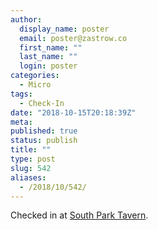 ```yaml
---
author:
  display_name: poster
  email: poster@zastrow.co
  first_name: ""
  last_name: ""
  login: poster
categories:
  - Micro
tags:
  - Check-In
date: "2018-10-15T20:18:39Z"
meta:
published: true
status: publish
title: ""
type: post
slug: 542
aliases:
  - /2018/10/542/
---
```

<p>Checked in at <a href="http://4sq.com/c1e9nG">South Park Tavern</a>.</p>
